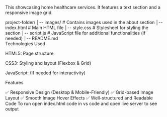 This  showcasing home healthcare services. It features a text section and a responsive image grid.

project-folder/
│-- images/          # Contains images used in the about section
│-- index.html       # Main HTML file
│-- style.css        # Stylesheet for styling the section
│-- script.js        # JavaScript file for additional functionalities (if needed)
│-- README.md   
Technologies Used

HTML5: Page structure

CSS3: Styling and layout (Flexbox & Grid)

JavaScript: (If needed for interactivity)

Features

✅ Responsive Design (Desktop & Mobile-Friendly)
✅ Grid-based Image Layout
✅ Smooth Image Hover Effects
✅ Well-structured and Readable Code
To run open index.html code in vs code and open live server to see output
